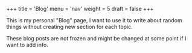 +++
title = 'Blog'
menu = 'nav'
weight = 5
draft = false
+++

This is my personal "Blog" page, I want to use it to write about random things without creating new section for each topic.

These blog posts are not frozen and might be changed at some point if I want to add info.